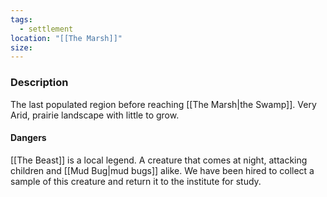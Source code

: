 ```yaml
---
tags:
  - settlement
location: "[[The Marsh]]"
size:
---
```


### Description
The last populated region before reaching [[The Marsh|the Swamp]].
Very Arid, prairie landscape with little to grow.

#### Dangers
[[The Beast]] is a local legend. A creature that comes at night, attacking children and [[Mud Bug|mud bugs]] alike.
We have been hired to collect a sample of this creature and return it to the institute for study.
